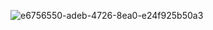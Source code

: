 ![e6756550-adeb-4726-8ea0-e24f925b50a3](https://github.com/user-attachments/assets/ae1a00f5-607c-4f92-a474-d024a198b16a)
